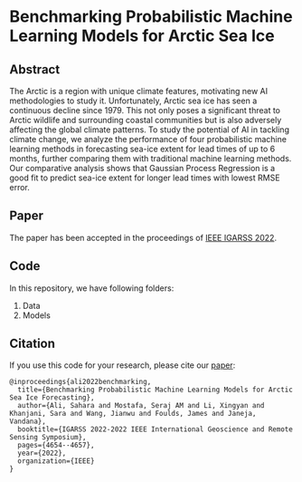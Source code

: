 
# Benchmarking Probabilistic Machine Learning Models for Arctic Sea Ice

## Abstract
The Arctic is a region with unique climate features, motivating new AI methodologies to study it. Unfortunately, Arctic sea ice has seen a continuous decline since 1979. This not only poses a significant threat to Arctic wildlife and surrounding coastal communities but is also adversely affecting the global climate patterns. To study the potential of AI in tackling climate change, we analyze the performance of four probabilistic machine learning methods in forecasting sea-ice extent for lead times of up to 6 months, further comparing them with traditional machine learning methods. Our comparative analysis shows that Gaussian Process Regression is a good fit to predict sea-ice extent for longer lead times with lowest RMSE error.

## Paper
The paper has been accepted in the proceedings of [IEEE IGARSS 2022](https://www.igarss2022.org/). 

## Code
In this repository, we have following folders:
1. Data  
2. Models 

## Citation
If you use this code for your research, please cite our [paper](https://drive.google.com/file/d/1oXotdE8TDDAu0jzs0VrEb6R5pr4xE8yt/view?usp=sharing):

```
@inproceedings{ali2022benchmarking,
  title={Benchmarking Probabilistic Machine Learning Models for Arctic Sea Ice Forecasting},
  author={Ali, Sahara and Mostafa, Seraj AM and Li, Xingyan and Khanjani, Sara and Wang, Jianwu and Foulds, James and Janeja, Vandana},
  booktitle={IGARSS 2022-2022 IEEE International Geoscience and Remote Sensing Symposium},
  pages={4654--4657},
  year={2022},
  organization={IEEE}
}
```
